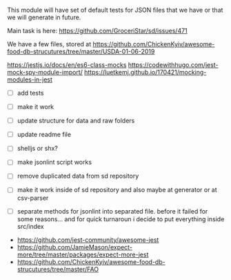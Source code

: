 This module will have set of default tests for JSON files that we have or that we will generate in future.

Main task is here: https://github.com/GroceriStar/sd/issues/471

We have a few files, stored at https://github.com/ChickenKyiv/awesome-food-db-strucutures/tree/master/USDA-01-06-2019

https://jestjs.io/docs/en/es6-class-mocks
https://codewithhugo.com/jest-mock-spy-module-import/
https://luetkemj.github.io/170421/mocking-modules-in-jest


- [ ] add tests
- [ ] make it work
- [ ] update structure for data and raw folders
- [ ] update readme file
- [ ] shelljs or shx?
- [ ] make jsonlint script works
- [ ] remove duplicated data from sd repository
- [ ] make it work inside of sd repository and also maybe at generator or at csv-parser
- [ ] separate methods for jsonlint into separated file. before it failed for some reasons... and for quick turnaroun i decide to put everything inside src/index


- https://github.com/jest-community/awesome-jest
- https://github.com/JamieMason/expect-more/tree/master/packages/expect-more-jest
- https://github.com/ChickenKyiv/awesome-food-db-strucutures/tree/master/FAO
